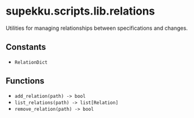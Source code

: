 # supekku.scripts.lib.relations

Utilities for managing relationships between specifications and changes.

## Constants

- `RelationDict`

## Functions

- `add_relation(path) -> bool`
- `list_relations(path) -> list[Relation]`
- `remove_relation(path) -> bool`
